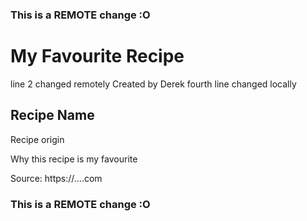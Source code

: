### This is a REMOTE change :O
# My Favourite Recipe
line 2 changed remotely
Created by Derek
fourth line changed locally
## Recipe Name

Recipe origin

Why this recipe is my favourite

Source: https://....com
### This is a REMOTE change :O
